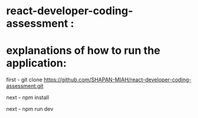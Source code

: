 # react-developer-coding-assessment :

# explanations of how to run the application:

first - git clone https://github.com/SHAPAN-MIAH/react-developer-coding-assessment.git

next - npm install

next - npm run dev
